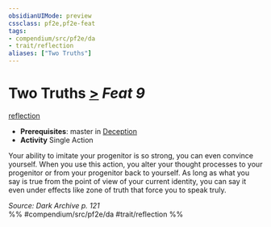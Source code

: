 ```yaml
---
obsidianUIMode: preview
cssclass: pf2e,pf2e-feat
tags:
- compendium/src/pf2e/da
- trait/reflection
aliases: ["Two Truths"]
---
```

# Two Truths  [>](rules/core-rulebook/chapter-9-playing-the-game.md#Actions "Single Action") *Feat 9*  
[reflection](rules/traits/reflection-da.md)  

- **Prerequisites**: master in [Deception](compendium/skills.md#Deception)
- **Activity** Single Action

Your ability to imitate your progenitor is so strong, you can even convince yourself. When you use this action, you alter your thought processes to your progenitor or from your progenitor back to yourself. As long as what you say is true from the point of view of your current identity, you can say it even under effects like zone of truth that force you to speak truly.

*Source: Dark Archive p. 121*  
%% #compendium/src/pf2e/da #trait/reflection %%